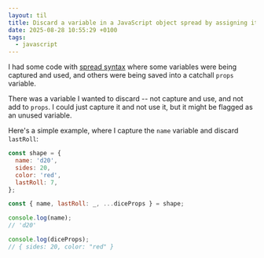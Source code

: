 ```yaml
---
layout: til
title: Discard a variable in a JavaScript object spread by assigning it to `_`
date: 2025-08-28 10:55:29 +0100
tags:
  - javascript
---
```

I had some code with [spread syntax] where some variables were being captured and used, and others were being saved into a catchall `props` variable.

There was a variable I wanted to discard -- not capture and use, and not add to `props`.
I could just capture it and not use it, but it might be flagged as an unused variable.

Here's a simple example, where I capture the `name` variable and discard `lastRoll`:

```javascript
const shape = {
  name: 'd20',
  sides: 20,
  color: 'red',
  lastRoll: 7,
};

const { name, lastRoll: _, ...diceProps } = shape;

console.log(name);
// 'd20'

console.log(diceProps);
// { sides: 20, color: "red" }
```

[spread syntax]: https://developer.mozilla.org/en-US/docs/Web/JavaScript/Reference/Operators/Spread_syntax
